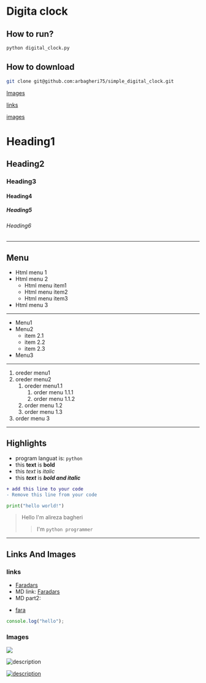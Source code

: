 

# Digita clock

## How to run?
```bash
python digital_clock.py
```
## How to download

```bash
git clone git@github.com:arbagheri75/simple_digital_clock.git
```

<a href="#images">Images</a>

<a href="#links">links</a>

<a href="#images">images</a>















<h1> Heading1 </h1>

## Heading2
### Heading3
#### Heading4
##### Heading5
###### Heading6
---
## Menu

<ul>
    <li>Html menu 1</li>
    <li>Html menu 2
        <ul>
            <li>Html menu item1</li>
            <li>Html menu item2</li>
            <li>Html menu item3</li>
        </ul>
    </li>
    <li>Html menu 3</li>
</ul>

--- 

- Menu1
- Menu2
    - item 2.1
    - item 2.2
    - item 2.3
- Menu3

---

1. oreder menu1
2. oreder menu2
    1. oreder menu1.1
        1. order menu 1.1.1
        2. order menu 1.1.2
    2. order menu 1.2
    3. order menu 1.3
3. order menu 3

---
## Highlights

- program languat is: `python`
- this **text** is __bold__
- this *text* is _italic_
- this ***text*** is ___bold and italic___


```diff
+ add this line to your code
- Remove this line from your code
```

```python
print("hello world!")
```

> Hello I'm alireza bagheri
>> I'm `python programmer`

---
## Links And Images

<h3 id="links">links</h3>

- <a href='https://faradars.org/'>Faradars</a>
- MD link: [Faradars](https://faradars.org)
- MD part2:

[faradars_link]:https://faradars.org
- [fara][faradars_link]

```javascript
console.log("hello");
```

<h3 id="images">Images</h3>

<img src="https://faradars.org/wp-content/uploads/2024/03/27/h.new-01.svg">

![description](https://faradars.org/wp-content/uploads/2024/03/27/h.new-01.svg)

[![description](https://faradars.org/wp-content/uploads/2024/03/27/h.new-01.svg)](https://faradars.org)